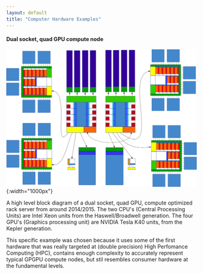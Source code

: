```yaml
---
layout: default
title: "Computer Hardware Examples"
--- 
```


#### Dual socket, quad GPU compute node

![Block diagram](../image/blok-diagram.png){:width="1000px"}

A high level block diagram of a dual socket, quad GPU, compute optimized rack server from around 2014/2015. The two CPU's (Central Processing Units) are Intel Xeon units from the Haswell/Broadwell generation. The four GPU's (Graphics processing unit) are NVIDIA Tesla K40 units, from the Kepler generation.

This specific example was chosen because it uses some of the first hardware that was really targeted at (double precision) High Perfomance Computing (HPC), contains enough complexity to accurately represent typical GPGPU compute nodes, but stil resembles consumer hardware at the fundamental levels.